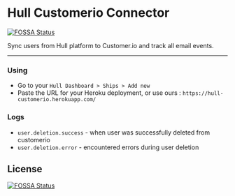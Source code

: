 # Hull Customerio Connector
[![FOSSA Status](https://app.fossa.com/api/projects/git%2Bgithub.com%2Fhull-ships%2Fhull-customerio.svg?type=shield)](https://app.fossa.com/projects/git%2Bgithub.com%2Fhull-ships%2Fhull-customerio?ref=badge_shield)


Sync users from Hull platform to Customer.io and track all email events.

---

### Using

- Go to your `Hull Dashboard > Ships > Add new`
- Paste the URL for your Heroku deployment, or use ours : `https://hull-customerio.herokuapp.com/`

### Logs

- `user.deletion.success` - when user was successfully deleted from customerio
- `user.deletion.error` - encountered errors during user deletion


## License
[![FOSSA Status](https://app.fossa.com/api/projects/git%2Bgithub.com%2Fhull-ships%2Fhull-customerio.svg?type=large)](https://app.fossa.com/projects/git%2Bgithub.com%2Fhull-ships%2Fhull-customerio?ref=badge_large)